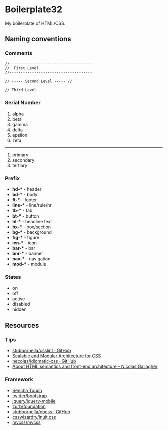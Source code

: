 # Boilerplate32

My boilerplate of HTML/CSS.


## Naming conventions


### Comments
```
//-------------------------------------
//  First Level
//-------------------------------------

// ----- Second Level ----- //

// Third Level
```
### Serial Number

 1. alpha
 2. beta
 3. gamma
 4. delta
 5. epsilon
 6. zeta

* * *

 1. primary
 2. secondary
 3. tertiary

### Prefix

 + __hd-*__ - header
 + __bd-*__ - body
 + __ft-*__ - footer
 + __line-*__ - line/rule/hr
 + __tb-*__ - tab
 + __bt-*__ - button
 + __hl-*__ - headline text
 + __bx-*__ - box/section
 + __bg-*__ - background
 + __fig-*__ - figure
 + __icn-*__ - icon
 + __bar-*__ - bar
 + __bnr-*__ - banner
 + __nav-*__ - navigation
 + __mod-*__ - module

### States

 + on
 + off
 + active
 + disabled
 + hidden


## Resources

### Tips

 + [stubbornella/csslint · GitHub](https://github.com/stubbornella/csslint)
 + [Scalable and Modular Architecture for CSS](http://smacss.com/)
 + [necolas/idiomatic-css · GitHub ](https://github.com/necolas/idiomatic-css/)
 + [About HTML semantics and front-end architecture – Nicolas Gallagher](http://nicolasgallagher.com/about-html-semantics-front-end-architecture/)

### Framework

 + [Sencha Touch](http://docs.sencha.com/touch/2-1/#!/api/Global_CSS)
 + [twitter/bootstrap](https://github.com/twitter/bootstrap)
 + [jquery/jquery-mobile](https://github.com/jquery/jquery-mobile)
 + [zurb/foundation](https://github.com/zurb/foundation)
 + [stubbornella/oocss · GitHub](https://github.com/stubbornella/oocss)
 + [csswizardry/inuit.css](https://github.com/csswizardry/inuit.css)
 + [mvcss/mvcss](https://github.com/mvcss/mvcss)